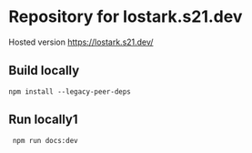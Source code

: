 # Repository for lostark.s21.dev

Hosted version https://lostark.s21.dev/

## Build locally

`npm install --legacy-peer-deps`

## Run locally1

` npm run docs:dev`
